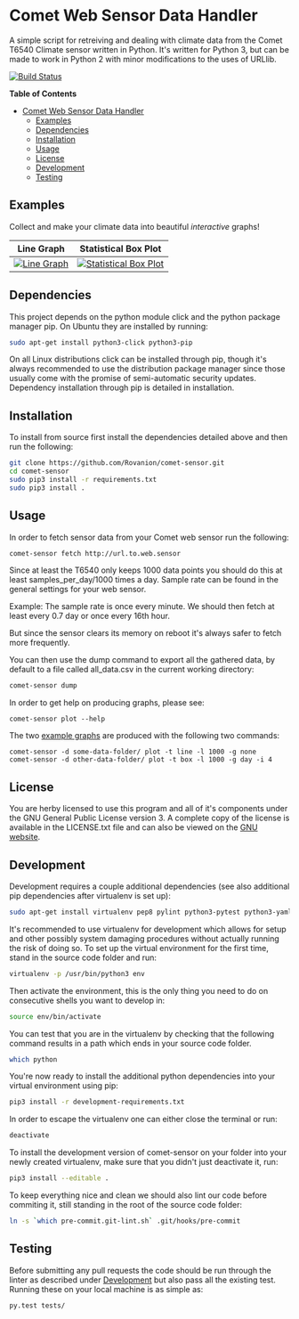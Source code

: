 Comet Web Sensor Data Handler
=============================

A simple script for retreiving and dealing with climate data from the Comet T6540 Climate sensor written in Python. It's written for Python 3, but can be made to work in Python 2 with minor modifications to the uses of URLlib.

[![Build Status](https://travis-ci.org/Rovanion/comet-sensor.svg)](https://travis-ci.org/Rovanion/comet-sensor)

<!-- markdown-toc start - Don't edit this section. Run M-x markdown-toc-generate-toc again -->
**Table of Contents**

- [Comet Web Sensor Data Handler](#comet-web-sensor-data-handler)
    - [Examples](#examples)
    - [Dependencies](#dependencies)
    - [Installation](#installation)
    - [Usage](#usage)
    - [License](#license)
    - [Development](#development)
    - [Testing](#testing)

<!-- markdown-toc end -->


Examples
--------

Collect and make your climate data into beautiful _interactive_ graphs!

| Line Graph | Statistical Box Plot |
| ---------- | -------------------- |
| [![Line Graph](https://raw.githubusercontent.com/Rovanion/comet-sensor/master/examples/2016-04-25%20-%202016-04-30.png)](https://rawgit.com/Rovanion/comet-sensor/master/examples/2016-04-25%20-%202016-04-30.html) | [![Statistical Box Plot](https://raw.githubusercontent.com/Rovanion/comet-sensor/master/examples/statistical-box-graph.png)](https://rawgit.com/Rovanion/comet-sensor/master/examples/statistical-box-graph.html) |



Dependencies
------------

This project depends on the python module click and the python package manager pip. On Ubuntu they are installed by running:

```bash
sudo apt-get install python3-click python3-pip
```

On all Linux distributions click can be installed through pip, though it's always recommended to use the distribution package manager since those usually come with the promise of semi-automatic security updates. Dependency installation through pip is detailed in installation.



Installation
------------

To install from source first install the dependencies detailed above and then run the following:

```bash
git clone https://github.com/Rovanion/comet-sensor.git
cd comet-sensor
sudo pip3 install -r requirements.txt
sudo pip3 install .
```



Usage
-----

In order to fetch sensor data from your Comet web sensor run the following:

```bash
comet-sensor fetch http://url.to.web.sensor
```

Since at least the T6540 only keeps 1000 data points you should do this at least samples\_per\_day/1000 times a day. Sample rate can be found in the general settings for your web sensor.

Example: The sample rate is once every minute. We should then fetch at least every 0.7 day or once every 16th hour.

But since the sensor clears its memory on reboot it's always safer to fetch more frequently.

You can then use the dump command to export all the gathered data, by default to a file called all_data.csv in the current working directory:

```bash
comet-sensor dump
```

In order to get help on producing graphs, please see:

```
comet-sensor plot --help
```

The two [example graphs](#examples) are produced with the following two commands:

```
comet-sensor -d some-data-folder/ plot -t line -l 1000 -g none
comet-sensor -d other-data-folder/ plot -t box -l 1000 -g day -i 4
```



License
-------

You are herby licensed to use this program and all of it's components under the GNU General Public License version 3. A complete copy of the license is available in the LICENSE.txt file and can also be viewed on the [GNU website](http://www.gnu.org/licenses/gpl-3.0.html).



Development
-----------

Development requires a couple additional dependencies (see also additional pip dependencies after virtualenv is set up):

```bash
sudo apt-get install virtualenv pep8 pylint python3-pytest python3-yaml
```

It's recommended to use virtualenv for development which allows for setup and other possibly system damaging procedures without actually running the risk of doing so. To set up the virtual environment for the first time, stand in the source code folder and run:

```bash
virtualenv -p /usr/bin/python3 env
```

Then activate the environment, this is the only thing you need to do on consecutive shells you want to develop in:

```bash
source env/bin/activate
```

You can test that you are in the virtualenv by checking that the following command results in a path which ends in your source code folder.

```bash
which python
```

You're now ready to install the additional python dependencies into your virtual environment using pip:

```bash
pip3 install -r development-requirements.txt
```

In order to escape the virtualenv one can either close the terminal or run:

```bash
deactivate
```
To install the development version of comet-sensor on your folder into your newly created virtualenv, make sure that you didn't just deactivate it, run:

```bash
pip3 install --editable .
```

To keep everything nice and clean we should also lint our code before commiting it, still standing in the root of the source code folder:

```bash
ln -s `which pre-commit.git-lint.sh` .git/hooks/pre-commit
```


Testing
-------

Before submitting any pull requests the code should be run through the linter as described under [Development](#development) but also pass all the existing test. Running these on your local machine is as simple as:

```bash
py.test tests/
```
